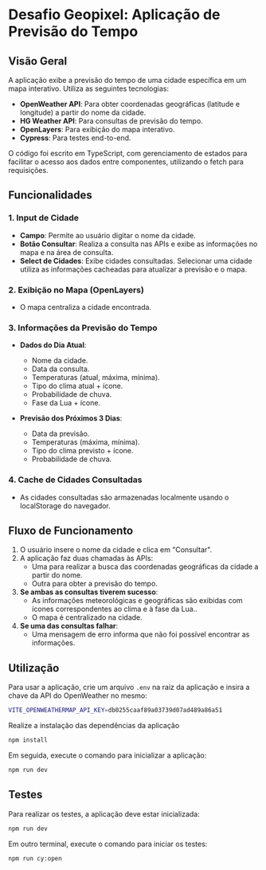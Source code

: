 
# Desafio Geopixel: Aplicação de Previsão do Tempo

## Visão Geral

A aplicação exibe a previsão do tempo de uma cidade específica em um mapa interativo. Utiliza as seguintes tecnologias:
- **OpenWeather API**: Para obter coordenadas geográficas (latitude e longitude) a partir do nome da cidade.
- **HG Weather API**: Para consultas de previsão do tempo.
- **OpenLayers**: Para exibição do mapa interativo.
- **Cypress**: Para testes end-to-end.

O código foi escrito em TypeScript, com gerenciamento de estados para facilitar o acesso aos dados entre componentes, utilizando o fetch para requisições.

## Funcionalidades

### 1. **Input de Cidade**
- **Campo**: Permite ao usuário digitar o nome da cidade.
- **Botão Consultar**: Realiza a consulta nas APIs e exibe as informações no mapa e na área de consulta.
- **Select de Cidades**: Exibe cidades consultadas. Selecionar uma cidade utiliza as informações cacheadas para atualizar a previsão e o mapa.

### 2. **Exibição no Mapa (OpenLayers)**
- O mapa centraliza a cidade encontrada.

### 3. **Informações da Previsão do Tempo**
- **Dados do Dia Atual**:
  - Nome da cidade.
  - Data da consulta.
  - Temperaturas (atual, máxima, mínima).
  - Tipo do clima atual + ícone.
  - Probabilidade de chuva.
  - Fase da Lua + ícone.
  
- **Previsão dos Próximos 3 Dias**:
  - Data da previsão.
  - Temperaturas (máxima, mínima).
  - Tipo do clima previsto + ícone.
  - Probabilidade de chuva.

### 4. **Cache de Cidades Consultadas**
- As cidades consultadas são armazenadas localmente usando o localStorage do navegador.

## Fluxo de Funcionamento

1. O usuário insere o nome da cidade e clica em "Consultar".
2. A aplicação faz duas chamadas às APIs:
   - Uma para realizar a busca das coordenadas geográficas da cidade a partir do nome.
   - Outra para obter a previsão do tempo.
3. **Se ambas as consultas tiverem sucesso**:
   - As informações meteorológicas e geográficas são exibidas com ícones correspondentes ao clima e à fase da Lua..
   - O mapa é centralizado na cidade.
4. **Se uma das consultas falhar**:
   - Uma mensagem de erro informa que não foi possível encontrar as informações.

## Utilização

Para usar a aplicação, crie um arquivo `.env` na raiz da aplicação e insira a chave da API do OpenWeather no mesmo:

```bash
VITE_OPENWEATHERMAP_API_KEY=db0255caaf89a03739d07ad489a86a51
```

Realize a instalação das dependências da aplicação

```bash
npm install
```

Em seguida, execute o comando para inicializar a aplicação:

```bash
npm run dev
```

## Testes

Para realizar os testes, a aplicação deve estar inicializada:

```bash
npm run dev
```

Em outro terminal, execute o comando para iniciar os testes:

```bash
npm run cy:open
```
